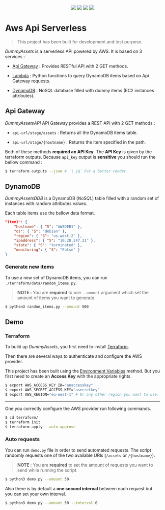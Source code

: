 <p align='center'>
  <img src="https://img.shields.io/badge/Amazon_AWS-FF9900?style=for-the-badge&logo=amazonaws&logoColor=white"/>
  <img src="https://img.shields.io/badge/Terraform-7B42BC?style=for-the-badge&logo=terraform&logoColor=white"/>
  <img src="https://img.shields.io/badge/Amazon%20DynamoDB-4053D6?style=for-the-badge&logo=Amazon%20DynamoDB&logoColor=white"/>
  <img src="https://img.shields.io/badge/Python-FFD43B?style=for-the-badge&logo=python&logoColor=blue"/>
</p>

# Aws Api Serverless

> This project has been built for development and test purpose.

_DummyAssets_ is a serverless API powered by AWS. It is based on 3 services : 

- [Api Gateway](https://aws.amazon.com/fr/api-gateway/) : Provides RESTful API with 2 GET methods.

- [Lambda](https://aws.amazon.com/fr/lambda/) : Python functions to query DynamoDB items based on Api Gateway requests.

- [DynamoDB](https://aws.amazon.com/fr/dynamodb/) : NoSQL database filled with dummy items (EC2 instances attributes).


## Api Gateway

_DummyAssetsAPI_ API Gateway provides a REST API with 2 GET methods :

- `api-url/stage/assets` : Returns all the DynamoDB items table.

- `api-url/stage/{hostname}` : Returns the item specified in the path.

Both of these methods **required an API Key**. The **API Key** is given by the terraform outputs. Because `api_key` output is **sensitive** you should run the bellow command :

```bash
$ terraform outputs --json # `| jq` For a better render.
```

## DynamoDB

_DummyAssetsDDB_ is a DynamoDB (_NoSQL_) table filled with a random set of instances with random attributes values. 

Each table items use the bellow data format.

```json
"Item1": {
	"hostname": { "S": "AWSDEB1" },
	"os": { "S": "debian" },
	"region": { "S": "us-west-2" },
	"ipaddress": { "S": "10.28.247.21" },
	"state": { "S": "terminated" },
	"monitoring": {	"S": "False" }
}
```

### Generate new items

To use a new set of DynamoDB items, you can run `./terraform/data/random_items.py`. 

> **NOTE :** You are **required** to use `--amount` argument which set the amount of items you want to generate.

```bash
$ python3 random_items.py --amount 500
```

## Demo

### Terraform

To build up _DummyAssets_, you first need to install [Terraform](https://www.terraform.io/). 

Then there are several ways to authenticate and configure the AWS provider.

This project has been built using the [Environment Variables](https://registry.terraform.io/providers/hashicorp/aws/latest/docs#environment-variables) method. But you first need to create an **Access Key** with the appropriate rights.

```bash
$ export AWS_ACCESS_KEY_ID="anaccesskey"
$ export AWS_SECRET_ACCESS_KEY="asecretkey"
$ export AWS_REGION="eu-west-1" # Or any other region you want to use.
```

---

One you correctly configure the AWS provider run following commands.

```bash
$ cd terraform/
$ terraform init
$ terraform apply --auto-approve
```

### Auto requests

You can run `demo.py` file in order to send automated requests. The script randomly requests one of the two available URIs (`/assets` or `/{hostname}`).

> **NOTE :** You are **required** to set the amount of requests you want to send while running the script.

```bash
$ python3 demo.py --amount 50
```

Also there is by default a **one second interval** between each request but you can set your own interval.

```bash
$ python3 demo.py --amount 50 --interval 0
```
